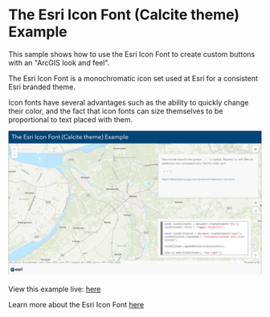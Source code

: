 # The Esri Icon Font (Calcite theme) Example

This sample shows how to use the Esri Icon Font to create custom buttons with an "ArcGIS look and feel".

The Esri Icon Font is a monochromatic icon set used at Esri for a consistent Esri branded theme.

Icon fonts have several advantages such as the ability to quickly change their color, and the fact that icon fonts can size themselves to be proportional to text placed with them. 

![The Esri Icon Font Example](../images/esri_icon_font.png)
<br>
<br>
View this example live:
[here](https://esrinederland.github.io/CoolMaps/EsriIconFont/)

Learn more about the Esri Icon Font [here](https://developers.arcgis.com/javascript/latest/esri-icon-font/)